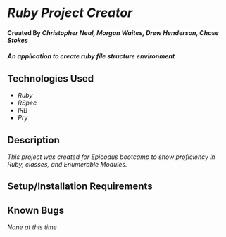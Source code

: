 # _Ruby Project Creator_

#### Created By _**Christopher Neal, Morgan Waites, Drew Henderson, Chase Stokes**_

#### _An application to create ruby file structure environment_

## Technologies Used

* _Ruby_
* _RSpec_
* _IRB_
* _Pry_

## Description

_This project was created for Epicodus bootcamp to show proficiency in Ruby, classes, and Enumerable Modules._

## Setup/Installation Requirements

## Known Bugs

_None at this time_